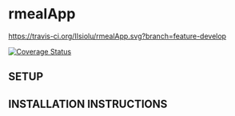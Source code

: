 # rmealApp
https://travis-ci.org/IIsiolu/rmealApp.svg?branch=feature-develop

[![Coverage Status](https://coveralls.io/repos/github/IIsiolu/rmealApp/badge.svg?branch=master)](https://coveralls.io/github/IIsiolu/rmealApp?branch=feature-develop)

## SETUP

## INSTALLATION INSTRUCTIONS


